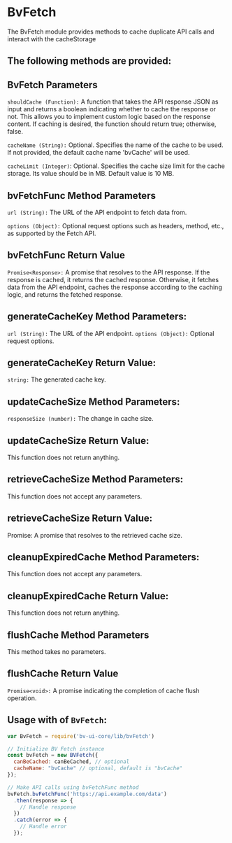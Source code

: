 # BvFetch

The BvFetch module provides methods to cache duplicate API calls and interact with the cacheStorage


## The following methods are provided:

## BvFetch Parameters
`shouldCache (Function):` A function that takes the API response JSON as input and returns a boolean indicating whether to cache the response or not. This allows you to implement custom logic based on the response content. If caching is desired, the function should return true; otherwise, false.

`cacheName (String):` Optional. Specifies the name of the cache to be used. If not provided, the default cache name 'bvCache' will be used.

`cacheLimit (Integer)`: Optional. Specifies the cache size limit for the cache storage. Its value should be in MB. Default value is 10 MB.

## bvFetchFunc Method Parameters
`url (String):` The URL of the API endpoint to fetch data from.

`options (Object):` Optional request options such as headers, method, etc., as supported by the Fetch API.

## bvFetchFunc Return Value
`Promise<Response>:` A promise that resolves to the API response. If the response is cached, it returns the cached response. Otherwise, it fetches data from the API endpoint, caches the response according to the caching logic, and returns the fetched response.

## generateCacheKey Method Parameters:
`url (String):` The URL of the API endpoint.
`options (Object):` Optional request options.

## generateCacheKey Return Value:
`string:` The generated cache key.

## updateCacheSize Method Parameters:
`responseSize (number):` The change in cache size.

## updateCacheSize Return Value: 
This function does not return anything.

## retrieveCacheSize Method Parameters: 
This function does not accept any parameters.

## retrieveCacheSize Return Value:
Promise<number>: A promise that resolves to the retrieved cache size.

## cleanupExpiredCache Method Parameters: 
This function does not accept any parameters.

## cleanupExpiredCache Return Value:
This function does not return anything.

## flushCache Method Parameters
This method takes no parameters.

## flushCache Return Value
`Promise<void>:` A promise indicating the completion of cache flush operation.


## Usage with of `BvFetch`:

```js
var BvFetch = require('bv-ui-core/lib/bvFetch')

// Initialize BV Fetch instance
const bvFetch = new BVFetch({
  canBeCached: canBeCached, // optional
  cacheName: "bvCache" // optional, default is "bvCache"
});

// Make API calls using bvFetchFunc method
bvFetch.bvFetchFunc('https://api.example.com/data')
  .then(response => {
    // Handle response
  })
  .catch(error => {
    // Handle error
  });
  ```